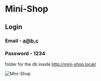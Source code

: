 # Mini-Shop
## Login 
### Email - a@b.c
### Password - 1234
folder for the db inside
http://mini-shop.local/

![Mini-Shop](https://user-images.githubusercontent.com/5459532/101261637-71686100-3741-11eb-827b-685e319f68e3.png)

